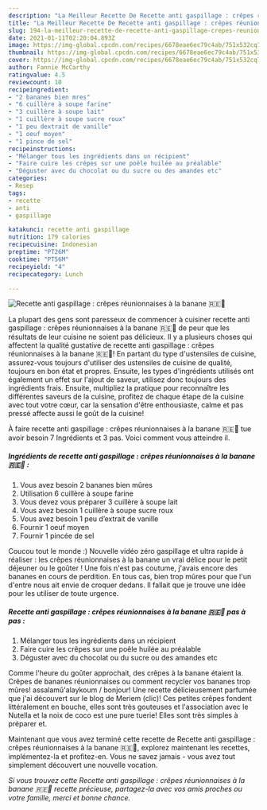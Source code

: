 ```yaml
---
description: "La Meilleur Recette De Recette anti gaspillage : crêpes réunionnaises à la banane 🇷🇪🥞"
title: "La Meilleur Recette De Recette anti gaspillage : crêpes réunionnaises à la banane 🇷🇪🥞"
slug: 194-la-meilleur-recette-de-recette-anti-gaspillage-crepes-reunionnaises-a-la-banane
date: 2021-01-11T02:20:04.893Z
image: https://img-global.cpcdn.com/recipes/6678eae6ec79c4ab/751x532cq70/recette-anti-gaspillage-crepes-reunionnaises-a-la-banane-🇷🇪🥞-photo-principale-de-la-recette.jpg
thumbnail: https://img-global.cpcdn.com/recipes/6678eae6ec79c4ab/751x532cq70/recette-anti-gaspillage-crepes-reunionnaises-a-la-banane-🇷🇪🥞-photo-principale-de-la-recette.jpg
cover: https://img-global.cpcdn.com/recipes/6678eae6ec79c4ab/751x532cq70/recette-anti-gaspillage-crepes-reunionnaises-a-la-banane-🇷🇪🥞-photo-principale-de-la-recette.jpg
author: Fannie McCarthy
ratingvalue: 4.5
reviewcount: 10
recipeingredient:
- "2 bananes bien mres"
- "6 cuillère à soupe farine"
- "3 cuillère à soupe lait"
- "1 cuillère à soupe sucre roux"
- "1 peu dextrait de vanille"
- "1 oeuf moyen"
- "1 pince de sel"
recipeinstructions:
- "Mélanger tous les ingrédients dans un récipient"
- "Faire cuire les crêpes sur une poêle huilée au préalable"
- "Déguster avec du chocolat ou du sucre ou des amandes etc"
categories:
- Resep
tags:
- recette
- anti
- gaspillage

katakunci: recette anti gaspillage 
nutrition: 179 calories
recipecuisine: Indonesian
preptime: "PT26M"
cooktime: "PT56M"
recipeyield: "4"
recipecategory: Lunch

---
```



![Recette anti gaspillage : crêpes réunionnaises à la banane 🇷🇪🥞](https://img-global.cpcdn.com/recipes/6678eae6ec79c4ab/751x532cq70/recette-anti-gaspillage-crepes-reunionnaises-a-la-banane-🇷🇪🥞-photo-principale-de-la-recette.jpg)

La plupart des gens sont paresseux de commencer à cuisiner recette anti gaspillage : crêpes réunionnaises à la banane 🇷🇪🥞 de peur que les résultats de leur cuisine ne soient pas délicieux. Il y a plusieurs choses qui affectent la qualité gustative de recette anti gaspillage : crêpes réunionnaises à la banane 🇷🇪🥞! En partant du type d'ustensiles de cuisine, assurez-vous toujours d'utiliser des ustensiles de cuisine de qualité, toujours en bon état et propres. Ensuite, les types d'ingrédients utilisés ont également un effet sur l'ajout de saveur, utilisez donc toujours des ingrédients frais. Ensuite, multipliez la pratique pour reconnaître les différentes saveurs de la cuisine, profitez de chaque étape de la cuisine avec tout votre cœur, car la sensation d'être enthousiaste, calme et pas pressé affecte aussi le goût de la cuisine!

<!--inarticleads1-->

À faire recette anti gaspillage : crêpes réunionnaises à la banane 🇷🇪🥞 tue avoir besoin 7 Ingrédients et 3 pas. Voici comment vous atteindre il.

##### Ingrédients de recette anti gaspillage : crêpes réunionnaises à la banane 🇷🇪🥞 :

1. Vous avez besoin 2 bananes bien mûres
1. Utilisation 6 cuillère à soupe farine
1. Vous devez vous préparer 3 cuillère à soupe lait
1. Vous avez besoin 1 cuillère à soupe sucre roux
1. Vous avez besoin 1 peu d’extrait de vanille
1. Fournir 1 oeuf moyen
1. Fournir 1 pincée de sel


Coucou tout le monde :) Nouvelle vidéo zéro gaspillage et ultra rapide à réaliser : les crêpes réunionnaises à la banane un vrai délice pour le petit déjeuner ou le goûter ! Une fois n&#39;est pas coutume, j&#39;avais encore des bananes en cours de perdition. En tous cas, bien trop mûres pour que l&#39;un d&#39;entre nous ait envie de croquer dedans. Il fallait que je trouve une idée pour les utiliser de toute urgence. 

<!--inarticleads2-->

##### Recette anti gaspillage : crêpes réunionnaises à la banane 🇷🇪🥞 pas à pas :

1. Mélanger tous les ingrédients dans un récipient
1. Faire cuire les crêpes sur une poêle huilée au préalable
1. Déguster avec du chocolat ou du sucre ou des amandes etc


Comme l&#39;heure du goûter approchait, des crêpes à la banane étaient la. Crêpes de bananes réunionnaises ou comment recycler vos bananes trop mûres! assalamû&#39;alaykoum / bonjour! Une recette délicieusement parfumée que j&#39;ai découvert sur le blog de Meriem (clic)! Ces petites crêpes fondent littéralement en bouche, elles sont très gouteuses et l&#39;association avec le Nutella et la noix de coco est une pure tuerie! Elles sont très simples à préparer et. 

<!--inarticleads1-->

<p>
Maintenant que vous avez terminé cette recette de Recette anti gaspillage : crêpes réunionnaises à la banane 🇷🇪🥞, explorez maintenant les recettes, implémentez-la et profitez-en. Vous ne savez jamais - vous avez tout simplement découvert une nouvelle vocation.
</p>

<p>
<i>Si vous trouvez cette Recette anti gaspillage : crêpes réunionnaises à la banane 🇷🇪🥞 recette précieuse, partagez-la avec vos amis proches ou votre famille, merci et bonne chance.</i>
</p>
